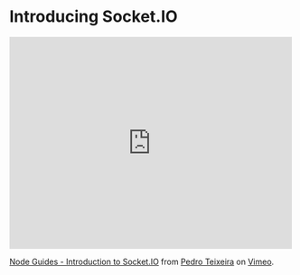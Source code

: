 # Introducing Socket.IO

<iframe src="http://player.vimeo.com/video/47376057" width="500" height="375" frameborder="0" webkitAllowFullScreen mozallowfullscreen allowFullScreen></iframe> <p><a href="http://vimeo.com/47376057">Node Guides - Introduction to Socket.IO</a> from <a href="http://vimeo.com/pedroteixeira">Pedro Teixeira</a> on <a href="http://vimeo.com">Vimeo</a>.</p>